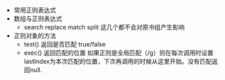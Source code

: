 - 常用正则表达式
- 数组与正则表达式
    - search replace match split 这几个都不会对原书组产生影响
- 正则对象的方法
    - test() 返回是否匹配 true/false
    - exec() 返回匹配的位置 如果正则是全局匹配（/g）则在每次调用时设置lastIndex为本次匹配的位置，下次再调用的时候从这里开始。没有匹配返回null.
